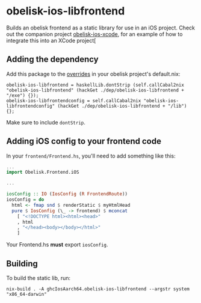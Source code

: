 # obelisk-ios-libfrontend

Builds an obelisk frontend as a static library for use in an iOS project. Check out the companion project [obelisk-ios-xcode](https://github.com/obsidiansystems/obelisk-ios-xcode), for an example of how to integrate this into an XCode project[

## Adding the dependency

Add this package to the [overrides](https://github.com/obsidiansystems/obelisk/#adding-package-overrides) in your obelisk project's default.nix:

```
obelisk-ios-libfrontend = haskellLib.dontStrip (self.callCabal2nix "obelisk-ios-libfrontend" (hackGet ./dep/obelisk-ios-libfrontend + "/exe") {});
obelisk-ios-libfrontendconfig = self.callCabal2nix "obelisk-ios-libfrontendconfig" (hackGet ./dep/obelisk-ios-libfrontend + "/lib") {};

```

Make sure to include `dontStrip`.

## Adding iOS config to your frontend code

In your `frontend/Frontend.hs`, you'll need to add something like this:

```haskell
...
import Obelisk.Frontend.iOS

...

iosConfig :: IO (IosConfig (R FrontendRoute))
iosConfig = do
  html <- fmap snd $ renderStatic $ myHtmlHead
  pure $ IosConfig (\_ -> frontend) $ mconcat
    [ "<!DOCTYPE html><html><head>"
    , html
    , "</head><body></body></html>"
    ]
```

Your Frontend.hs **must** export `iosConfig`.

## Building

To build the static lib, run:

```
nix-build . -A ghcIosAarch64.obelisk-ios-libfrontend --argstr system "x86_64-darwin"
```
